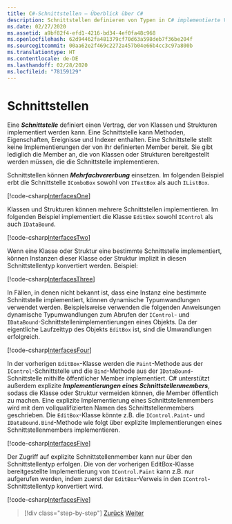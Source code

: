 ```yaml
---
title: C#-Schnittstellen – Überblick über C#
description: Schnittstellen definieren von Typen in C# implementierte Verträge.
ms.date: 02/27/2020
ms.assetid: a9bf82f4-efd1-4216-bd34-4ef0fa48c968
ms.openlocfilehash: 62d94462fa481379cf70d63a598deb7f36be204f
ms.sourcegitcommit: 00aa62e2f469c2272a457b04e66b4cc3c97a800b
ms.translationtype: HT
ms.contentlocale: de-DE
ms.lasthandoff: 02/28/2020
ms.locfileid: "78159129"
---
```

# <a name="interfaces"></a>Schnittstellen

Eine ***Schnittstelle*** definiert einen Vertrag, der von Klassen und Strukturen implementiert werden kann. Eine Schnittstelle kann Methoden, Eigenschaften, Ereignisse und Indexer enthalten. Eine Schnittstelle stellt keine Implementierungen der von ihr definierten Member bereit. Sie gibt lediglich die Member an, die von Klassen oder Strukturen bereitgestellt werden müssen, die die Schnittstelle implementieren.

Schnittstellen können ***Mehrfachvererbung*** einsetzen. Im folgenden Beispiel erbt die Schnittstelle `IComboBox` sowohl von `ITextBox` als auch `IListBox`.

[!code-csharp[InterfacesOne](../../../samples/snippets/csharp/tour/interfaces/Program.cs#L5-L17)]

Klassen und Strukturen können mehrere Schnittstellen implementieren. Im folgenden Beispiel implementiert die Klasse `EditBox` sowohl `IControl` als auch `IDataBound`.

[!code-csharp[InterfacesTwo](../../../samples/snippets/csharp/tour/interfaces/Program.cs#L19-L27)]

Wenn eine Klasse oder Struktur eine bestimmte Schnittstelle implementiert, können Instanzen dieser Klasse oder Struktur implizit in diesen Schnittstellentyp konvertiert werden. Beispiel:

[!code-csharp[InterfacesThree](../../../samples/snippets/csharp/tour/interfaces/Program.cs#L33-L35)]

In Fällen, in denen nicht bekannt ist, dass eine Instanz eine bestimmte Schnittstelle implementiert, können dynamische Typumwandlungen verwendet werden. Beispielsweise verwenden die folgenden Anweisungen dynamische Typumwandlungen zum Abrufen der `IControl`- und `IDataBound`-Schnittstellenimplementierungen eines Objekts. Da der eigentliche Laufzeittyp des Objekts `EditBox` ist, sind die Umwandlungen erfolgreich.

[!code-csharp[InterfacesFour](../../../samples/snippets/csharp/tour/interfaces/Program.cs#L40-L42)]

In der vorherigen `EditBox`-Klasse werden die `Paint`-Methode aus der `IControl`-Schnittstelle und die `Bind`-Methode aus der `IDataBound`-Schnittstelle mithilfe öffentlicher Member implementiert. C# unterstützt außerdem explizite ***Implementierungen eines Schnittstellenmembers***, sodass die Klasse oder Struktur vermeiden können, die Member öffentlich zu machen. Eine explizite Implementierung eines Schnittstellenmembers wird mit dem vollqualifizierten Namen des Schnittstellenmembers geschrieben. Die `EditBox`-Klasse könnte z.B. die `IControl.Paint`- und `IDataBound.Bind`-Methode wie folgt über explizite Implementierungen eines Schnittstellenmembers implementieren.

[!code-csharp[InterfacesFive](../../../samples/snippets/csharp/tour/interfaces/Program.cs#L60-L64)]

Der Zugriff auf explizite Schnittstellenmember kann nur über den Schnittstellentyp erfolgen. Die von der vorherigen EditBox-Klasse bereitgestellte Implementierung von `IControl.Paint` kann z.B. nur aufgerufen werden, indem zuerst der `EditBox`-Verweis in den `IControl`-Schnittstellentyp konvertiert wird.

[!code-csharp[InterfacesFive](../../../samples/snippets/csharp/tour/interfaces/Program.cs#L71-L74)]

>[!div class="step-by-step"]
>[Zurück](arrays.md)
>[Weiter](delegates.md)
